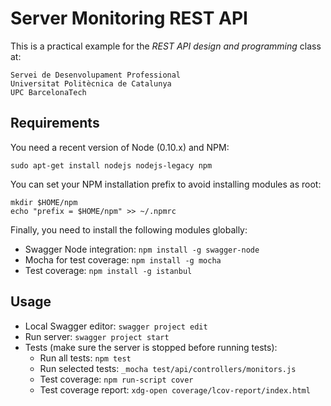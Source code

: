 # Server Monitoring REST API

This is a practical example for the
*REST API design and programming*
class at:

```
Servei de Desenvolupament Professional
Universitat Politècnica de Catalunya
UPC BarcelonaTech
```

## Requirements

You need a recent version of Node (0.10.x) and NPM:

```
sudo apt-get install nodejs nodejs-legacy npm
```

You can set your NPM installation prefix to avoid installing modules as root:

```
mkdir $HOME/npm
echo "prefix = $HOME/npm" >> ~/.npmrc
```

Finally, you need to install the following modules globally:

*   Swagger Node integration: `npm install -g swagger-node`
*   Mocha for test coverage: `npm install -g mocha`
*   Test coverage: `npm install -g istanbul`

## Usage

*   Local Swagger editor: `swagger project edit`
*   Run server: `swagger project start`
*   Tests (make sure the server is stopped before running tests):
    *   Run all tests: `npm test`
    *   Run selected tests: `_mocha test/api/controllers/monitors.js`
    *   Test coverage: `npm run-script cover`
    *   Test coverage report: `xdg-open coverage/lcov-report/index.html`
